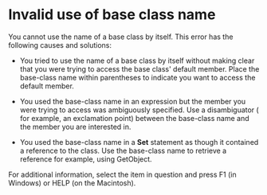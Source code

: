 
# Invalid use of base class name
You cannot use the name of a base class by itself. This error has the following causes and solutions:


- You tried to use the name of a base class by itself without making clear that you were trying to access the base class' default member. Place the base-class name within parentheses to indicate you want to access the default member.
    
- You used the base-class name in an expression but the member you were trying to access was ambiguously specified. Use a disambiguator ( for example, an exclamation point) between the base-class name and the member you are interested in.
    
- You used the base-class name in a  **Set** statement as though it contained a reference to the class. Use the base-class name to retrieve a reference for example, using GetObject.
    

For additional information, select the item in question and press F1 (in Windows) or HELP (on the Macintosh).
